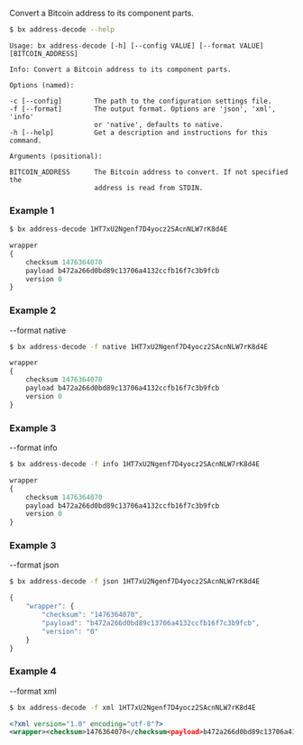 Convert a Bitcoin address to its component parts.
```sh
$ bx address-decode --help
```
```
Usage: bx address-decode [-h] [--config VALUE] [--format VALUE]
[BITCOIN_ADDRESS]

Info: Convert a Bitcoin address to its component parts.

Options (named):

-c [--config]        The path to the configuration settings file.
-f [--format]        The output format. Options are 'json', 'xml', 'info'
                     or 'native', defaults to native.
-h [--help]          Get a description and instructions for this command.

Arguments (positional):

BITCOIN_ADDRESS      The Bitcoin address to convert. If not specified the
                     address is read from STDIN.
```
### Example 1
```sh
$ bx address-decode 1HT7xU2Ngenf7D4yocz2SAcnNLW7rK8d4E
```
```js
wrapper
{
    checksum 1476364070
    payload b472a266d0bd89c13706a4132ccfb16f7c3b9fcb
    version 0
}
```
### Example 2
--format native
```sh
$ bx address-decode -f native 1HT7xU2Ngenf7D4yocz2SAcnNLW7rK8d4E
```
```js
wrapper
{
    checksum 1476364070
    payload b472a266d0bd89c13706a4132ccfb16f7c3b9fcb
    version 0
}
```
### Example 3
--format info
```sh
$ bx address-decode -f info 1HT7xU2Ngenf7D4yocz2SAcnNLW7rK8d4E
```
```js
wrapper
{
    checksum 1476364070
    payload b472a266d0bd89c13706a4132ccfb16f7c3b9fcb
    version 0
}
```
### Example 3
--format json
```sh
$ bx address-decode -f json 1HT7xU2Ngenf7D4yocz2SAcnNLW7rK8d4E
```
```js
{
    "wrapper": {
        "checksum": "1476364070",
        "payload": "b472a266d0bd89c13706a4132ccfb16f7c3b9fcb",
        "version": "0"
    }
}
```
### Example 4
--format xml
```sh
$ bx address-decode -f xml 1HT7xU2Ngenf7D4yocz2SAcnNLW7rK8d4E
```
```xml
<?xml version="1.0" encoding="utf-8"?>
<wrapper><checksum>1476364070</checksum<payload>b472a266d0bd89c13706a4132ccfb16f7c3b9fcb</payload<version>0</version></wrapper>
```